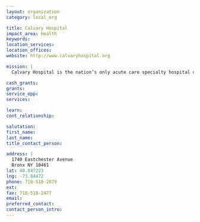 ```yaml
---
layout: organization
category: local_org

title: Calvary Hospital
impact_area: Health
keywords: 
location_services: 
location_offices: 
website: http://www.calvaryhospital.org

mission: |
  Calvary Hospital is the nation’s only acute care specialty hospital devoted to the palliative care of adult patients with advanced cancer.

cash_grants: 
grants: 
service_opp: 
services: 

learn: 
cont_relationship: 

salutation: 
first_name: 
last_name: 
title_contact_person: 

address: |
  1740 Eastchester Avenue  
  Bronx NY 10461
lat: 40.847223
lng: -73.84472
phone: 718-518-2079
ext: 
fax: 718-518-2477
email: 
preferred_contact: 
contact_person_intro: 
---
```


